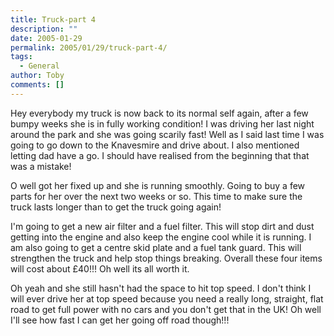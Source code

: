 ```yaml
---
title: Truck-part 4
description: ""
date: 2005-01-29
permalink: 2005/01/29/truck-part-4/
tags:
  - General
author: Toby
comments: []
---
```


Hey everybody my truck is now back to its normal self again, after a few
bumpy weeks she is in fully working condition! I was driving her last
night around the park and she was going scarily fast! Well as I said
last time I was going to go down to the Knavesmire and drive about. I
also mentioned letting dad have a go. I should have realised from the
beginning that that was a mistake!

O well got her fixed up and she is running smoothly. Going to buy a few
parts for her over the next two weeks or so. This time to make sure the
truck lasts longer than to get the truck going again!

I\'m going to get a new air filter and a fuel filter. This will stop
dirt and dust getting into the engine and also keep the engine cool
while it is running. I am also going to get a centre skid plate and a
fuel tank guard. This will strengthen the truck and help stop things
breaking. Overall these four items will cost about £40!!! Oh well its
all worth it.

Oh yeah and she still hasn\'t had the space to hit top speed. I don\'t
think I will ever drive her at top speed because you need a really long,
straight, flat road to get full power with no cars and you don\'t get
that in the UK! Oh well I\'ll see how fast I can get her going off road
though!!!

